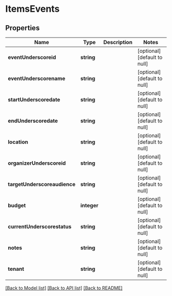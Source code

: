 # ItemsEvents

## Properties
Name | Type | Description | Notes
------------ | ------------- | ------------- | -------------
**eventUnderscoreid** | **string** |  | [optional] [default to null]
**eventUnderscorename** | **string** |  | [optional] [default to null]
**startUnderscoredate** | **string** |  | [optional] [default to null]
**endUnderscoredate** | **string** |  | [optional] [default to null]
**location** | **string** |  | [optional] [default to null]
**organizerUnderscoreid** | **string** |  | [optional] [default to null]
**targetUnderscoreaudience** | **string** |  | [optional] [default to null]
**budget** | **integer** |  | [optional] [default to null]
**currentUnderscorestatus** | **string** |  | [optional] [default to null]
**notes** | **string** |  | [optional] [default to null]
**tenant** | **string** |  | [optional] [default to null]

[[Back to Model list]](../README.md#documentation-for-models) [[Back to API list]](../README.md#documentation-for-api-endpoints) [[Back to README]](../README.md)


